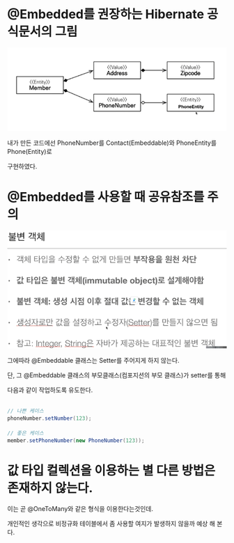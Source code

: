 # @Embedded를 권장하는 Hibernate 공식문서의 그림

![img.png](../../../../../../docs/file/embed.png)

내가 만든 코드에선 PhoneNumber를 Contact(Embeddable)와 PhoneEntity를 Phone(Entity)로

구현하였다.

# @Embedded를 사용할 때 공유참조를 주의

![img.png](../../../../../../docs/file/embed2.png)

그에따라 @Embeddable 클래스는 Setter를 주어지게 하지 않는다.

단, 그 @Embeddable 클래스의 부모클래스(컴포지션의 부모 클래스)가 setter를 통해

다음과 같이 작업하도록 유도한다.


```java

// 나쁜 케이스
phoneNumber.setNumber(123);

// 좋은 케이스
member.setPhoneNumber(new PhoneNumber(123));

```

# 값 타입 컬렉션을 이용하는 별 다른 방법은 존재하지 않는다.

이는 곧 @OneToMany와 같은 형식을 이용한다는것인데.

개인적인 생각으로 비정규화 테이블에서 좀 사용할 여지가 발생하지 않을까 예상 해 본다.